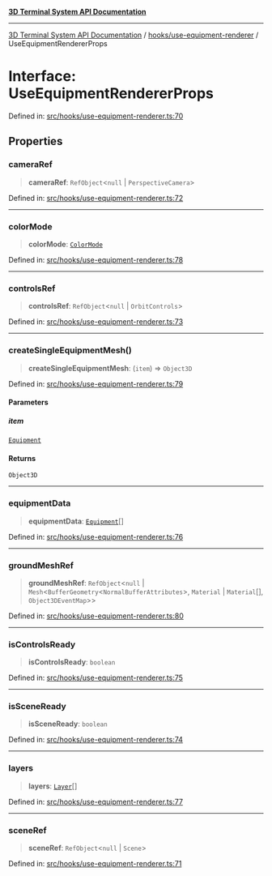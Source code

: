 [**3D Terminal System API Documentation**](../../../README.md)

***

[3D Terminal System API Documentation](../../../README.md) / [hooks/use-equipment-renderer](../README.md) / UseEquipmentRendererProps

# Interface: UseEquipmentRendererProps

Defined in: [src/hooks/use-equipment-renderer.ts:70](https://github.com/Dicommunitas/ThreeJS_Terminal_3D/blob/4466777f13a6776beed134cf281b05ece637d113/src/hooks/use-equipment-renderer.ts#L70)

## Properties

### cameraRef

> **cameraRef**: `RefObject`\<`null` \| `PerspectiveCamera`\>

Defined in: [src/hooks/use-equipment-renderer.ts:72](https://github.com/Dicommunitas/ThreeJS_Terminal_3D/blob/4466777f13a6776beed134cf281b05ece637d113/src/hooks/use-equipment-renderer.ts#L72)

***

### colorMode

> **colorMode**: [`ColorMode`](../../../lib/types/type-aliases/ColorMode.md)

Defined in: [src/hooks/use-equipment-renderer.ts:78](https://github.com/Dicommunitas/ThreeJS_Terminal_3D/blob/4466777f13a6776beed134cf281b05ece637d113/src/hooks/use-equipment-renderer.ts#L78)

***

### controlsRef

> **controlsRef**: `RefObject`\<`null` \| `OrbitControls`\>

Defined in: [src/hooks/use-equipment-renderer.ts:73](https://github.com/Dicommunitas/ThreeJS_Terminal_3D/blob/4466777f13a6776beed134cf281b05ece637d113/src/hooks/use-equipment-renderer.ts#L73)

***

### createSingleEquipmentMesh()

> **createSingleEquipmentMesh**: (`item`) => `Object3D`

Defined in: [src/hooks/use-equipment-renderer.ts:79](https://github.com/Dicommunitas/ThreeJS_Terminal_3D/blob/4466777f13a6776beed134cf281b05ece637d113/src/hooks/use-equipment-renderer.ts#L79)

#### Parameters

##### item

[`Equipment`](../../../lib/types/interfaces/Equipment.md)

#### Returns

`Object3D`

***

### equipmentData

> **equipmentData**: [`Equipment`](../../../lib/types/interfaces/Equipment.md)[]

Defined in: [src/hooks/use-equipment-renderer.ts:76](https://github.com/Dicommunitas/ThreeJS_Terminal_3D/blob/4466777f13a6776beed134cf281b05ece637d113/src/hooks/use-equipment-renderer.ts#L76)

***

### groundMeshRef

> **groundMeshRef**: `RefObject`\<`null` \| `Mesh`\<`BufferGeometry`\<`NormalBufferAttributes`\>, `Material` \| `Material`[], `Object3DEventMap`\>\>

Defined in: [src/hooks/use-equipment-renderer.ts:80](https://github.com/Dicommunitas/ThreeJS_Terminal_3D/blob/4466777f13a6776beed134cf281b05ece637d113/src/hooks/use-equipment-renderer.ts#L80)

***

### isControlsReady

> **isControlsReady**: `boolean`

Defined in: [src/hooks/use-equipment-renderer.ts:75](https://github.com/Dicommunitas/ThreeJS_Terminal_3D/blob/4466777f13a6776beed134cf281b05ece637d113/src/hooks/use-equipment-renderer.ts#L75)

***

### isSceneReady

> **isSceneReady**: `boolean`

Defined in: [src/hooks/use-equipment-renderer.ts:74](https://github.com/Dicommunitas/ThreeJS_Terminal_3D/blob/4466777f13a6776beed134cf281b05ece637d113/src/hooks/use-equipment-renderer.ts#L74)

***

### layers

> **layers**: [`Layer`](../../../lib/types/interfaces/Layer.md)[]

Defined in: [src/hooks/use-equipment-renderer.ts:77](https://github.com/Dicommunitas/ThreeJS_Terminal_3D/blob/4466777f13a6776beed134cf281b05ece637d113/src/hooks/use-equipment-renderer.ts#L77)

***

### sceneRef

> **sceneRef**: `RefObject`\<`null` \| `Scene`\>

Defined in: [src/hooks/use-equipment-renderer.ts:71](https://github.com/Dicommunitas/ThreeJS_Terminal_3D/blob/4466777f13a6776beed134cf281b05ece637d113/src/hooks/use-equipment-renderer.ts#L71)
